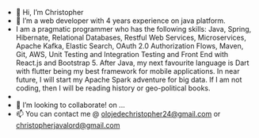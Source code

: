 - 👋 Hi, I’m Christopher
- 👀 I’m a web developer with 4 years experience on java platform.
- I am a pragmatic programmer who has the following skills: Java, Spring, Hibernate, Relational Databases, Restful Web Services, Microservices, Apache Kafka, Elastic Search, OAuth 2.0 Authorization Flows, Maven, Git, AWS, Unit Testing and Integration Testing and Front End with React.js and Bootstrap 5. After Java, my next favourite language is Dart with flutter being my best framework for mobile applications. In near future, I will start my Apache Spark adventure for big data. If I am not coding, then I will be reading history or geo-political books.
- 
- 💞️ I’m looking to collaborate!
 on ...
- 📫 You can contact me @ olojedechristopher24@gmail.com or christopherjavalord@gmail.com

<!---
Christopher-OOC/Christopher-OOC is a ✨ special ✨ repository because its `README.md` (this file) appears on your GitHub profile.
You can click the Preview link to take a look at your changes.
--->
